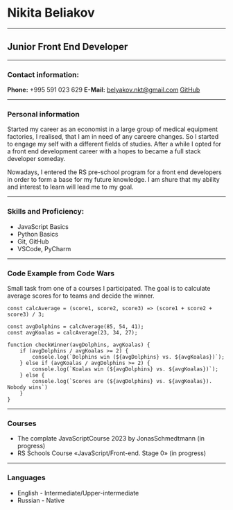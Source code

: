 # Nikita Beliakov

---

## Junior Front End Developer

---

### Contact information:

**Phone:** +995 591 023 629
**E-Mail:** belyakov.nkt@gmail.com
[GitHub](https://github.com/NikBel523)

---

### Personal information

Started my career as an economist in a large group of medical equipment factories, I realised, that I am in need of any careere changes.
So I started to engage my self with a different fields of studies. After a while I opted for a front end development career with a hopes to became a full stack developer someday.

Nowadays, I entered the RS pre-school program for a front end developers in order to form a base for my future knowledge. I am shure that my ability and interest to learn will lead me to my goal.

---

### Skills and Proficiency:

- JavaScript Basics
- Python Basics
- Git, GitHub
- VSCode, PyCharm

---

### Code Example from Code Wars

Small task from one of a courses I participated. The goal is to calculate average scores for to teams and decide the winner.

```
const calcAverage = (score1, score2, score3) => (score1 + score2 + score3) / 3;

const avgDolphins = calcAverage(85, 54, 41);
const avgKoalas = calcAverage(23, 34, 27);

function checkWinner(avgDolphins, avgKoalas) {
    if (avgDolphins / avgKoalas >= 2) {
        console.log(`Dolphins win (${avgDolphins} vs. ${avgKoalas})`);
    } else if (avgKoalas / avgDolphins >= 2) {
        console.log(`Koalas win (${avgDolphins} vs. ${avgKoalas})`);
    } else {
        console.log(`Scores are (${avgDolphins} vs. ${avgKoalas}). Nobody wins`)
    }
}

```

---

### Courses

- The complate JavaScriptCourse 2023 by JonasSchmedtmann (in progress)
- RS Schools Course «JavaScript/Front-end. Stage 0» (in progress)

---

### Languages

- English - Intermediate/Upper-intermediate
- Russian - Native
